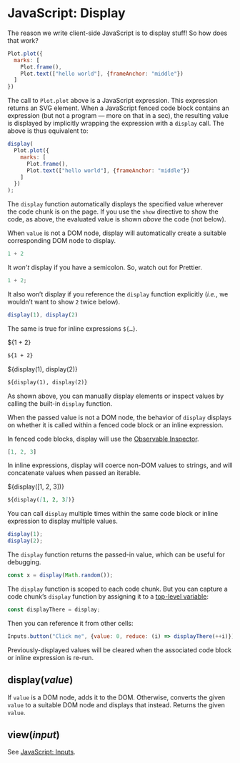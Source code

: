 # JavaScript: Display

The reason we write client-side JavaScript is to display stuff! So how does that work?

```js show
Plot.plot({
  marks: [
    Plot.frame(),
    Plot.text(["hello world"], {frameAnchor: "middle"})
  ]
})
```

The call to `Plot.plot` above is a JavaScript expression. This expression returns an SVG element. When a JavaScript fenced code block contains an expression (but not a program — more on that in a sec), the resulting value is displayed by implicitly wrapping the expression with a `display` call. The above is thus equivalent to:

```js show
display(
  Plot.plot({
    marks: [
      Plot.frame(),
      Plot.text(["hello world"], {frameAnchor: "middle"})
    ]
  })
);
```

The `display` function automatically displays the specified value wherever the code chunk is on the page. If you use the `show` directive to show the code, as above, the evaluated value is shown _above_ the code (not below).

When `value` is not a DOM node, display will automatically create a suitable corresponding DOM node to display.

```js show
1 + 2
```

It _won’t_ display if you have a semicolon. So, watch out for Prettier.

```js show
1 + 2;
```

It also won’t display if you reference the `display` function explicitly (_i.e._, we wouldn’t want to show `2` twice below).

```js show
display(1), display(2)
```

The same is true for inline expressions `${…}`.

${1 + 2}

```md
${1 + 2}
```

${display(1), display(2)}

```md
${display(1), display(2)}
```

As shown above, you can manually display elements or inspect values by calling the built-in `display` function.

When the passed value is not a DOM node, the behavior of `display` displays on whether it is called within a fenced code block or an inline expression.

In fenced code blocks, display will use the [Observable Inspector](https://github.com/observablehq/inspector).

```js show
[1, 2, 3]
```

In inline expressions, display will coerce non-DOM values to strings, and will concatenate values when passed an iterable.

${display([1, 2, 3])}

```md
${display([1, 2, 3])}
```

You can call `display` multiple times within the same code block or inline expression to display multiple values.

```js show
display(1);
display(2);
```

The `display` function returns the passed-in value, which can be useful for debugging.

```js show
const x = display(Math.random());
```

The `display` function is scoped to each code chunk. But you can capture a code chunk’s `display` function by assigning it to a [top-level variable](./reactivity):

```js show
const displayThere = display;
```

Then you can reference it from other cells:

```js show
Inputs.button("Click me", {value: 0, reduce: (i) => displayThere(++i)})
```

Previously-displayed values will be cleared when the associated code block or inline expression is re-run.

## display(*value*)

If `value` is a DOM node, adds it to the DOM. Otherwise, converts the given `value` to a suitable DOM node and displays that instead. Returns the given `value`.

## view(*input*)

See [JavaScript: Inputs](./inputs).
